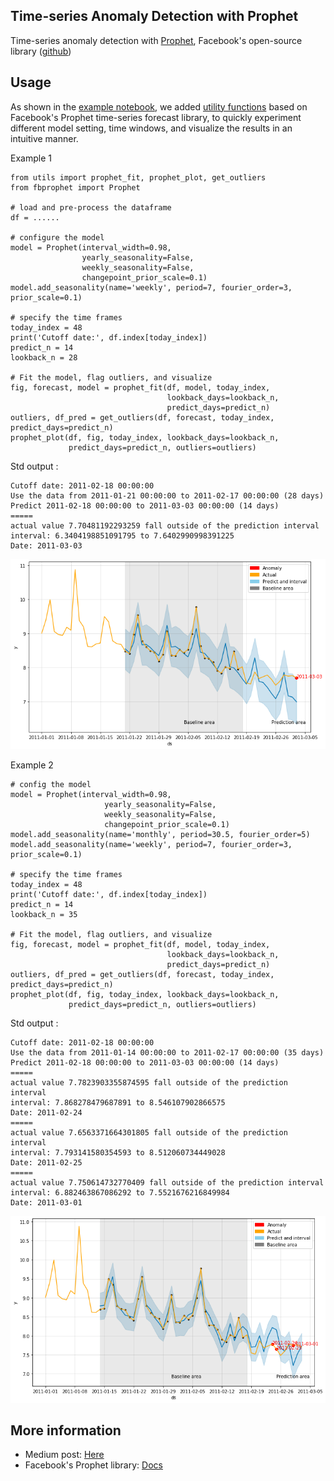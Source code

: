 ## Time-series Anomaly Detection with Prophet

Time-series anomaly detection with [Prophet](https://facebook.github.io/prophet/), Facebook's open-source library ([github](https://github.com/facebook/prophet))

## Usage

As shown in the [example notebook](./example.ipynb), we added [utility functions](https://github.com/paullo0106/prophet_anomaly_detection/blob/master/utils.py) based on Facebook's Prophet time-series forecast library,
to quickly experiment different model setting, time windows, and visualize the results in an intuitive manner.

Example 1
```
from utils import prophet_fit, prophet_plot, get_outliers
from fbprophet import Prophet

# load and pre-process the dataframe
df = ......

# configure the model
model = Prophet(interval_width=0.98, 
                yearly_seasonality=False, 
                weekly_seasonality=False, 
                changepoint_prior_scale=0.1)
model.add_seasonality(name='weekly', period=7, fourier_order=3, prior_scale=0.1)

# specify the time frames
today_index = 48
print('Cutoff date:', df.index[today_index])
predict_n = 14
lookback_n = 28

# Fit the model, flag outliers, and visualize
fig, forecast, model = prophet_fit(df, model, today_index, 
                                   lookback_days=lookback_n, 
                                   predict_days=predict_n)
outliers, df_pred = get_outliers(df, forecast, today_index, predict_days=predict_n)
prophet_plot(df, fig, today_index, lookback_days=lookback_n, 
             predict_days=predict_n, outliers=outliers)
```

Std output :
```
Cutoff date: 2011-02-18 00:00:00
Use the data from 2011-01-21 00:00:00 to 2011-02-17 00:00:00 (28 days)
Predict 2011-02-18 00:00:00 to 2011-03-03 00:00:00 (14 days)
=====
actual value 7.70481192293259 fall outside of the prediction interval
interval: 6.3404198851091795 to 7.6402990998391225
Date: 2011-03-03
```
![](./img/anomaly.png "Example")

Example 2
```
# config the model
model = Prophet(interval_width=0.98,
                     yearly_seasonality=False,
                     weekly_seasonality=False,
                     changepoint_prior_scale=0.1)
model.add_seasonality(name='monthly', period=30.5, fourier_order=5)
model.add_seasonality(name='weekly', period=7, fourier_order=3, prior_scale=0.1)

# specify the time frames
today_index = 48
print('Cutoff date:', df.index[today_index])
predict_n = 14
lookback_n = 35

# Fit the model, flag outliers, and visualize
fig, forecast, model = prophet_fit(df, model, today_index,
                                   lookback_days=lookback_n,
                                   predict_days=predict_n)
outliers, df_pred = get_outliers(df, forecast, today_index, predict_days=predict_n)
prophet_plot(df, fig, today_index, lookback_days=lookback_n,
             predict_days=predict_n, outliers=outliers)
```

Std output :
```
Cutoff date: 2011-02-18 00:00:00
Use the data from 2011-01-14 00:00:00 to 2011-02-17 00:00:00 (35 days)
Predict 2011-02-18 00:00:00 to 2011-03-03 00:00:00 (14 days)
=====
actual value 7.7823903355874595 fall outside of the prediction interval
interval: 7.868278479687891 to 8.546107902866575
Date: 2011-02-24
=====
actual value 7.6563371664301805 fall outside of the prediction interval
interval: 7.793141580354593 to 8.512060734449028
Date: 2011-02-25
=====
actual value 7.750614732770409 fall outside of the prediction interval
interval: 6.882463867086292 to 7.5521676216849984
Date: 2011-03-01
```
![](./img/anomaly2.png "Example 2")


## More information

* Medium post: [Here](https://medium.com/@paullo0106/time-series-forecast-anomaly-detection-with-facebook-prophet-558136be4b8d?)
* Facebook's Prophet library: [Docs](https://facebook.github.io/prophet/docs/quick_start.html)
